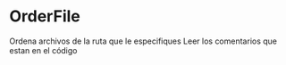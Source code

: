 # OrderFile
Ordena archivos de la ruta que le especifiques
Leer los comentarios que estan en el código 
